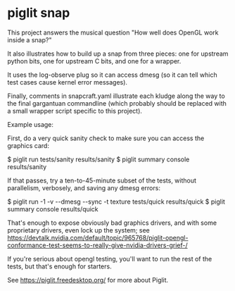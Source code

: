 # piglit snap

This project answers the musical question
"How well does OpenGL work inside a snap?"

It also illustrates how to build up a snap from
three pieces: one for upstream python bits, one for
upstream C bits, and one for a wrapper.

It uses the log-observe plug so it can access dmesg
(so it can tell which test cases cause kernel error messages).

Finally, comments in snapcraft.yaml illustrate each kludge along
the way to the final gargantuan commandline (which probably
should be replaced with a small wrapper script specific to
this project).

Example usage:

First, do a very quick sanity check to make sure you can access the graphics card:

$ piglit run tests/sanity results/sanity
$ piglit summary console results/sanity

If that passes, try a ten-to-45-minute subset of the tests,
without parallelism, verbosely, and saving any dmesg errors:

$ piglit run -1 -v --dmesg --sync -t texture tests/quick results/quick
$ piglit summary console results/quick

That's enough to expose obviously bad graphics drivers,
and with some proprietary drivers, even lock up the system; see
https://devtalk.nvidia.com/default/topic/965768/piglit-opengl-conformance-test-seems-to-really-give-nvidia-drivers-grief-/

If you're serious about opengl testing, you'll want to run the rest of
the tests, but that's enough for starters.

See https://piglit.freedesktop.org/ for more about Piglit.
